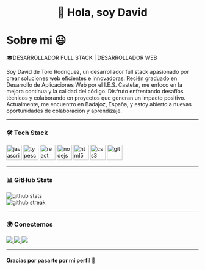 <h1 align="center">👋 Hola, soy David</h1>
<h1>Sobre mi 😃</h1>

<p>🎓DESARROLLADOR FULL STACK | DESARROLLADOR WEB</p>
<p>Soy David de Toro Rodríguez, un desarrollador full stack apasionado por crear soluciones web eficientes e innovadoras. Recién graduado en Desarrollo de Aplicaciones Web por el I.E.S. Castelar, me enfoco en la mejora continua y la calidad del código. Disfruto enfrentando desafíos técnicos y colaborando en proyectos que generan un impacto positivo. Actualmente, me encuentro en Badajoz, España, y estoy abierto a nuevas oportunidades de colaboración y aprendizaje.</p>



---

<h3>🛠️ Tech Stack</h3>
<p>
  <img src="https://cdn.jsdelivr.net/gh/devicons/devicon/icons/javascript/javascript-original.svg" height="40" alt="javascript" />
  <img src="https://cdn.jsdelivr.net/gh/devicons/devicon/icons/typescript/typescript-original.svg" height="40" alt="typescript" />
  <img src="https://cdn.jsdelivr.net/gh/devicons/devicon/icons/react/react-original.svg" height="40" alt="react" />
  <img src="https://cdn.jsdelivr.net/gh/devicons/devicon/icons/nodejs/nodejs-original.svg" height="40" alt="nodejs" />
  <img src="https://cdn.jsdelivr.net/gh/devicons/devicon/icons/html5/html5-original.svg" height="40" alt="html5" />
  <img src="https://cdn.jsdelivr.net/gh/devicons/devicon/icons/css3/css3-original.svg" height="40" alt="css3" />
  <img src="https://cdn.jsdelivr.net/gh/devicons/devicon/icons/git/git-original.svg" height="40" alt="git" />
</p>

---

<h3>📊 GitHub Stats</h3>
<p>
  <img src="https://github-readme-stats.vercel.app/api?username=davidDtoro-dev&show_icons=true&theme=radical" alt="github stats" />
  <br />
  <img src="https://github-readme-streak-stats.herokuapp.com/?user=davidDtoro-dev&theme=radical" alt="github streak" />
</p>

---

<h3>🌍 Conectemos</h3>
<p>
  <a href="https://linkedin.com/in/tuusuario" target="_blank">
    <img src="https://img.shields.io/badge/-LinkedIn-0A66C2?style=for-the-badge&logo=linkedin&logoColor=white" />
  </a>
  <a href="https://tuportafolio.dev" target="_blank">
    <img src="https://img.shields.io/badge/-Portafolio-000?style=for-the-badge&logo=firefox&logoColor=white" />
  </a>
  <a href="https://twitter.com/detoro_dev" target="_blank">
    <img src="https://img.shields.io/badge/-@detoro_dev-1DA1F2?style=for-the-badge&logo=twitter&logoColor=white" />
  </a>
</p>

---

<h4>Gracias por pasarte por mi perfil 🙌</h4>



<!--
**detoro-dev/detoro-dev** is a ✨ _special_ ✨ repository because its `README.md` (this file) appears on your GitHub profile.

Here are some ideas to get you started:

- 🔭 I’m currently working on ...
- 🌱 I’m currently learning ...
- 👯 I’m looking to collaborate on ...
- 🤔 I’m looking for help with ...
- 💬 Ask me about ...
- 📫 How to reach me: ...
- 😄 Pronouns: ...
- ⚡ Fun fact: ...
-->
